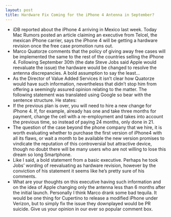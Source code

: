 ```yaml
---
layout: post
title: Hardware Fix Coming for the iPhone 4 Antenna in September?
---
```

* iDB reported about the iPhone 4 arriving in Mexico last week. Today Mac Rumors posted an article claiming an executive from Telcel, the mexican iPhone carrier, says the iPhone 4 will be getting a hardware revision once the free case promotion runs out.
* Marco Quatorze comments that the policy of giving away free cases will be implemented the same to the rest of the countries selling the iPhone 4. Following September 30th (the date Steve Jobs said Apple would reevaluate the issue) the hardware would be changed to resolve the antenna discrepancies. A bold assumption to say the least…
* As the Director of Value Added Services it isn’t clear how Quatorze would have such information, nevertheless that didn’t stop him from offering a seemingly assured opinion relating to the matter. The following statement was translated using Google so bear with the sentence structure. He states:
* If the previous plan is over, you will need to hire a new change for iPhone 4. If, for example, already has one and take three months for payment, change the cell with a re-employment and takes into account the previous time, so instead of paying 24 months, only done in 21.
* The question of the case beyond the phone company that we hire, it is worth evaluating whether to purchase the first version of iPhone4 with all its flaws, or wait a month to be available the new version promises to vindicate the reputation of this controversial but attractive device, though no doubt there will be many users who are not willing to lose this dream so long Smartphone.
* Like I said, a bold statement from a basic executive. Perhaps he took Jobs’ wording of reevaluating as hardware revision, however by the conviction of his statement it seems like he’s pretty sure of his comments.
* What are your thoughts on this executive having such information and on the idea of Apple changing only the antenna less than 6 months after the initial launch. Personally I think Marco drank some bad tequila. It would be one thing for Cupertino to release a modified iPhone under Verizon, but to simply fix the issue they downplayed would be PR suicide. Give us your opinion in our ever so popular comment box.

